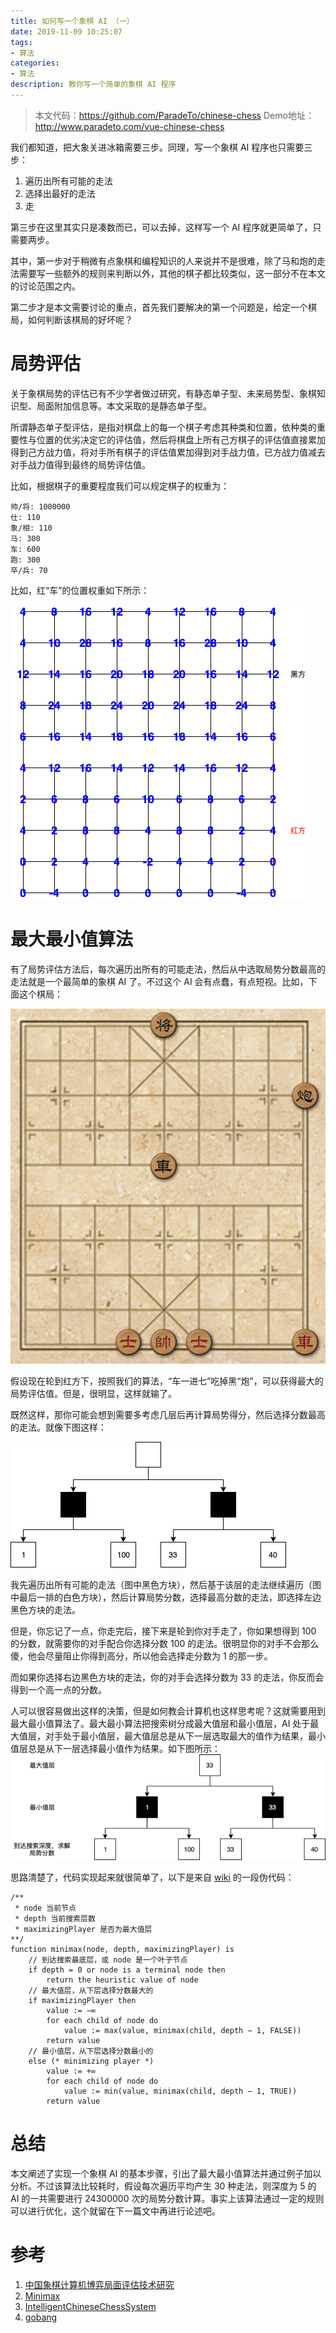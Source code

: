 ```yaml
---
title: 如何写一个象棋 AI （一）
date: 2019-11-09 10:25:07
tags:
- 算法
categories:
- 算法
description: 教你写一个简单的象棋 AI 程序
---
```



> 本文代码：https://github.com/ParadeTo/chinese-chess
> Demo地址：http://www.paradeto.com/vue-chinese-chess

我们都知道，把大象关进冰箱需要三步。同理，写一个象棋 AI 程序也只需要三步：

1. 遍历出所有可能的走法
2. 选择出最好的走法
3. 走

第三步在这里其实只是凑数而已，可以去掉，这样写一个 AI 程序就更简单了，只需要两步。

其中，第一步对于稍微有点象棋和编程知识的人来说并不是很难，除了马和炮的走法需要写一些额外的规则来判断以外，其他的棋子都比较类似，这一部分不在本文的讨论范围之内。

第二步才是本文需要讨论的重点，首先我们要解决的第一个问题是，给定一个棋局，如何判断该棋局的好坏呢？

# 局势评估
关于象棋局势的评估已有不少学者做过研究，有静态单子型、未来局势型、象棋知识型、局面附加信息等。本文采取的是静态单子型。

所谓静态单子型评估，是指对棋盘上的每一个棋子考虑其种类和位置，依种类的重要性与位置的优劣决定它的评估值，然后将棋盘上所有己方棋子的评估值直接累加得到己方战力值，将对手所有棋子的评估值累加得到对手战力值，已方战力值减去对手战力值得到最终的局势评估值。

比如，根据棋子的重要程度我们可以规定棋子的权重为：

```
帅/将: 1000000
仕: 110
象/相: 110
马: 300
车: 600
跑: 300
卒/兵: 70
```

比如，红“车”的位置权重如下所示：

![](algo-chinese-chess-1/chePosWeight.png)

# 最大最小值算法
有了局势评估方法后，每次遍历出所有的可能走法，然后从中选取局势分数最高的走法就是一个最简单的象棋 AI 了。不过这个 AI 会有点蠢，有点短视。比如，下面这个棋局：

![](algo-chinese-chess-1/stupid.png)

假设现在轮到红方下，按照我们的算法，“车一进七”吃掉黑“炮”，可以获得最大的局势评估值。但是，很明显，这样就输了。

既然这样，那你可能会想到需要多考虑几层后再计算局势得分，然后选择分数最高的走法。就像下图这样：

![](algo-chinese-chess-1/1.png)

我先遍历出所有可能的走法（图中黑色方块），然后基于该层的走法继续遍历（图中最后一排的白色方块），然后计算局势分数，选择最高分数的走法，即选择左边黑色方块的走法。

但是，你忘记了一点，你走完后，接下来是轮到你对手走了，你如果想得到 100 的分数，就需要你的对手配合你选择分数 100 的走法。很明显你的对手不会那么傻，他会尽量阻止你得到高分，所以他会选择走分数为 1 的那一步。

而如果你选择右边黑色方块的走法，你的对手会选择分数为 33 的走法，你反而会得到一个高一点的分数。

人可以很容易做出这样的决策，但是如何教会计算机也这样思考呢？这就需要用到最大最小值算法了。最大最小算法把搜索树分成最大值层和最小值层，AI 处于最大值层，对手处于最小值层，最大值层总是从下一层选取最大的值作为结果，最小值层总是从下一层选择最小值作为结果。如下图所示：
![](algo-chinese-chess-1/2.png)

思路清楚了，代码实现起来就很简单了，以下是来自 [wiki](https://en.wikipedia.org/wiki/Minimax) 的一段伪代码：
```
/**
 * node 当前节点
 * depth 当前搜索层数
 * maximizingPlayer 是否为最大值层
**/
function minimax(node, depth, maximizingPlayer) is
    // 到达搜索最底层，或 node 是一个叶子节点
    if depth = 0 or node is a terminal node then
        return the heuristic value of node
    // 最大值层，从下层选择分数最大的
    if maximizingPlayer then
        value := −∞
        for each child of node do
            value := max(value, minimax(child, depth − 1, FALSE))
        return value
    // 最小值层，从下层选择分数最小的
    else (* minimizing player *)
        value := +∞
        for each child of node do
            value := min(value, minimax(child, depth − 1, TRUE))
        return value
```

# 总结
本文阐述了实现一个象棋 AI 的基本步骤，引出了最大最小值算法并通过例子加以分析。不过该算法比较耗时，假设每次遍历平均产生 30 种走法，则深度为 5 的 AI 的一共需要进行 24300000 次的局势分数计算。事实上该算法通过一定的规则可以进行优化，这个就留在下一篇文中再进行论述吧。


# 参考
1. [中国象棋计算机博弈局面评估技术研究](https://linjian.org/files/academic/cchess-caai2007.pdf)
2. [Minimax](https://en.wikipedia.org/wiki/Minimax)
3. [IntelligentChineseChessSystem](https://github.com/geeeeeeeeek/IntelligentChineseChessSystem)
4. [gobang](https://github.com/lihongxun945/gobang)